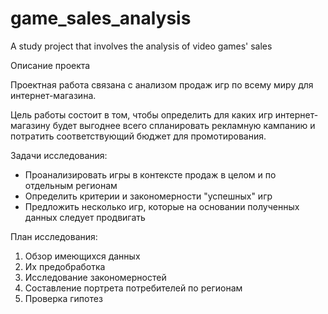 # game_sales_analysis
A study project that involves the analysis of video games' sales

Описание проекта

Проектная работа связана с анализом продаж игр по всему миру для интернет-магазина.

Цель работы состоит в том, чтобы определить для каких игр интернет-магазину будет выгоднее всего спланировать рекламную кампанию и потратить соответствующий бюджет для промотирования.

Задачи исследования:
* Проанализировать игры в контексте продаж в целом и по отдельным регионам
* Определить критерии и закономерности "успешных" игр
* Предложить несколько игр, которые на основании полученных данных следует продвигать

План исследования:

1. Обзор имеющихся данных
2. Их предобработка
3. Исследование закономерностей
4. Составление портрета потребителей по регионам
5. Проверка гипотез
